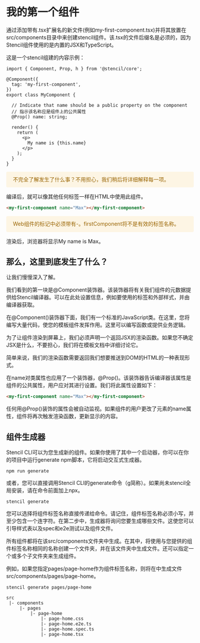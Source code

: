 # 我的第一个组件

通过添加带有.tsx扩展名的新文件(例如my-first-component.tsx)并将其放置在src/components目录中来创建stencil组件。该.tsx的文件后缀名是必须的，因为Stencil组件使用的是内置的JSX和TypeScript。

这是一个stencil组建的内容示例：

```
import { Component, Prop, h } from '@stencil/core';

@Component({
  tag: 'my-first-component',
})
export class MyComponent {

  // Indicate that name should be a public property on the component
  // 指示该名称应是组件上的公共属性
  @Prop() name: string;

  render() {
    return (
      <p>
        My name is {this.name}
      </p>
    );
  }
}
```

<div style="background: #fdf5e4;
    margin: 0;color:#9a6400;
    padding: 10px 18px 10px;
    border-radius: 4px;display: flex;
    align-items: center;margin-bottom:10px;line-height: 1.6;
    font-size: 14px;">
    不完全了解发生了什么事？不用担心，我们稍后将详细解释每一项。
</div>

编译后，就可以像其他任何标签一样在HTML中使用此组件。        


```html
<my-first-component name="Max"></my-first-component>
```

<div style="background: #fdf5e4;
    margin: 0;color:#9a6400;
    padding: 10px 18px 10px;
    border-radius: 4px;display: flex;
    align-items: center;margin-bottom:10px;line-height: 1.6;
    font-size: 14px;">
   Web组件的标记中必须带有-。firstComponent将不是有效的标签名称。
</div>

渲染后，浏览器将显示My name is Max。

## 那么，这里到底发生了什么？

让我们慢慢深入了解。

我们看到的第一块是@Component装饰器。该装饰器将有关我们组件的元数据提供给Stencil编译器。可以在此处设置信息，例如要使用的标签和外部样式，并由编译器获取。

在@Component()装饰器下面，我们有一个标准的JavaScript类。在这里，您将编写大量代码，使您的模板组件发挥作用。这里可以编写函数或提供业务逻辑。

为了让组件渲染到屏幕上，我们必须声明一个返回JSX的渲染函数。如果您不确定JSX是什么，不要担心，我们将在模板文档中详细讨论它。


简单来说，我们的渲染函数需要返回我们想要推送到DOM的HTML的一种表现形式。

在name对类属性也应用了一个装饰器，@Prop()。该装饰器告诉编译器该属性是组件的公共属性，用户应对其进行设置。我们将此属性设置如下：


```html
<my-first-component name="Max"></my-first-component>
```

任何用@Prop()装饰的属性会被自动监视。如果组件的用户更改了元素的name属性，组件将再次触发渲染函数，更新显示的内容。

## 组件生成器

Stencil CLI可以为您生成新的组件。如果你使用了其中一个启动器，你可以在你的项目中运行generate npm脚本，它将启动交互式生成器。

```shell
npm run generate
```

或者，您可以直接调用Stencil CLI的generate命令（g简称）。如果尚未stencil全局安装，请在命令前面加上npx。

```shell
stencil generate
```

您可以选择将组件标签名称直接传递给命令。请记住，组件标签名称必须小写，并至少包含一个连字符。在第二步中，生成器将询问您要生成哪些文件。这使您可以引导样式表以及spec和e2e测试以及组件文件。

所有组件都将在该src/components文件夹中生成。在其中，将使用与您提供的组件标签名称相同的名称创建一个文件夹，并在该文件夹中生成文件。还可以指定一个或多个子文件夹来生成组件。

例如，如果您指定pages/page-home作为组件标签名称，则将在中生成文件src/components/pages/page-home。

```shell
stencil generate pages/page-home
```

```shell
src
 |- components
     |- pages
         |- page-home
             |- page-home.css
             |- page-home.e2e.ts
             |- page-home.spec.ts
             |- page-home.tsx
```